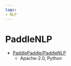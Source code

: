 ```yaml
---
tags:
- NLP
---
```


# PaddleNLP

- [PaddlePaddle/PaddleNLP](https://github.com/PaddlePaddle/PaddleNLP)
  - Apache-2.0, Python
